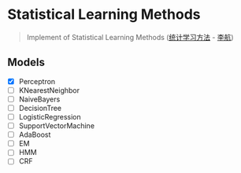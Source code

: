 # Statistical Learning Methods
> Implement of Statistical Learning Methods ([统计学习方法](https://item.jd.com/12385906.html) - [李航](https://scholar.google.com/citations?user=nTl5mSwAAAAJ&hl=zh-CN))

## Models

- [x] Perceptron
- [ ] KNearestNeighbor
- [ ] NaiveBayers
- [ ] DecisionTree
- [ ] LogisticRegression
- [ ] SupportVectorMachine
- [ ] AdaBoost
- [ ] EM
- [ ] HMM
- [ ] CRF
